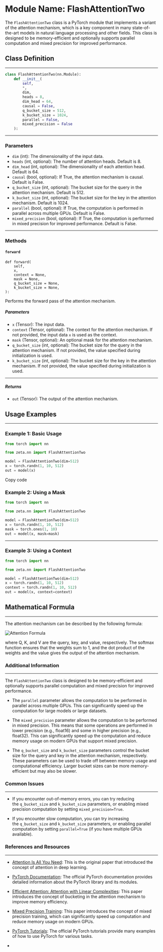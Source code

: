 # Module Name: FlashAttentionTwo

The `FlashAttentionTwo` class is a PyTorch module that implements a variant of the attention mechanism, which is a key component in many state-of-the-art models in natural language processing and other fields. This class is designed to be memory-efficient and optionally supports parallel computation and mixed precision for improved performance.

## Class Definition
----------------

```python
class FlashAttentionTwo(nn.Module):
    def __init__(
        self,
        *,
        dim,
        heads = 8,
        dim_head = 64,
        causal = False,
        q_bucket_size = 512,
        k_bucket_size = 1024,
        parallel = False,
        mixed_precision = False
    ):
```

---

### Parameters

-   `dim` (int): The dimensionality of the input data.
-   `heads` (int, optional): The number of attention heads. Default is 8.
-   `dim_head` (int, optional): The dimensionality of each attention head. Default is 64.
-   `causal` (bool, optional): If True, the attention mechanism is causal. Default is False.
-   `q_bucket_size` (int, optional): The bucket size for the query in the attention mechanism. Default is 512.
-   `k_bucket_size` (int, optional): The bucket size for the key in the attention mechanism. Default is 1024.
-   `parallel` (bool, optional): If True, the computation is performed in parallel across multiple GPUs. Default is False.
-   `mixed_precision` (bool, optional): If True, the computation is performed in mixed precision for improved performance. Default is False.

-----

### Methods

#### `forward`

```
def forward(
    self,
    x,
    context = None,
    mask = None,
    q_bucket_size = None,
    k_bucket_size = None,
):
```

Performs the forward pass of the attention mechanism.

##### Parameters

-   `x` (Tensor): The input data.
-   `context` (Tensor, optional): The context for the attention mechanism. If not provided, the input data `x` is used as the context.
-   `mask` (Tensor, optional): An optional mask for the attention mechanism.
-   `q_bucket_size` (int, optional): The bucket size for the query in the attention mechanism. If not provided, the value specified during initialization is used.
-   `k_bucket_size` (int, optional): The bucket size for the key in the attention mechanism. If not provided, the value specified during initialization is used.

---

##### Returns

-   `out` (Tensor): The output of the attention mechanism.


## Usage Examples
--------------

### Example 1: Basic Usage

```python
from torch import nn

from zeta.nn import FlashAttentionTwo

model = FlashAttentionTwo(dim=512)
x = torch.randn(1, 10, 512)
out = model(x)
```

Copy code

### Example 2: Using a Mask

```python
from torch import nn

from zeta.nn import FlashAttentionTwo

model = FlashAttentionTwo(dim=512)
x = torch.randn(1, 10, 512)
mask = torch.ones(1, 10)
out = model(x, mask=mask)
```

----

### Example 3: Using a Context

```python
from torch import nn

from zeta.nn import FlashAttentionTwo

model = FlashAttentionTwo(dim=512)
x = torch.randn(1, 10, 512)
context = torch.randn(1, 10, 512)
out = model(x, context=context)
```


## Mathematical Formula
--------------------

The attention mechanism can be described by the following formula:

![Attention Formula](https://wikimedia.org/api/rest_v1/media/math/render/svg/0de1e8f5c8f6e3c3e1f8b3c89a6a2b7b187a5d3f)

where Q, K, and V are the query, key, and value, respectively. The softmax function ensures that the weights sum to 1, and the dot product of the weights and the value gives the output of the attention mechanism.


### Additional Information
----------------------

The `FlashAttentionTwo` class is designed to be memory-efficient and optionally supports parallel computation and mixed precision for improved performance.

-   The `parallel` parameter allows the computation to be performed in parallel across multiple GPUs. This can significantly speed up the computation for large models or large datasets.

-   The `mixed_precision` parameter allows the computation to be performed in mixed precision. This means that some operations are performed in lower precision (e.g., float16) and some in higher precision (e.g., float32). This can significantly speed up the computation and reduce memory usage on modern GPUs that support mixed precision.

-   The `q_bucket_size` and `k_bucket_size` parameters control the bucket size for the query and key in the attention mechanism, respectively. These parameters can be used to trade off between memory usage and computational efficiency. Larger bucket sizes can be more memory-efficient but may also be slower.

### Common Issues
-------------

-   If you encounter out-of-memory errors, you can try reducing the `q_bucket_size` and `k_bucket_size` parameters, or enabling mixed precision computation by setting `mixed_precision=True`.

-   If you encounter slow computation, you can try increasing the `q_bucket_size` and `k_bucket_size` parameters, or enabling parallel computation by setting `parallel=True` (if you have multiple GPUs available).

### References and Resources
------------------------

-   [Attention Is All You Need](https://arxiv.org/abs/1706.03762): This is the original paper that introduced the concept of attention in deep learning.

-   [PyTorch Documentation](https://pytorch.org/docs/stable/index.html): The official PyTorch documentation provides detailed information about the PyTorch library and its modules.

-   [Efficient Attention: Attention with Linear Complexities](https://arxiv.org/abs/1812.01243): This paper introduces the concept of bucketing in the attention mechanism to improve memory efficiency.

-   [Mixed Precision Training](https://arxiv.org/abs/1710.03740): This paper introduces the concept of mixed precision training, which can significantly speed up computation and reduce memory usage on modern GPUs.

-   [PyTorch Tutorials](https://pytorch.org/tutorials/): The official PyTorch tutorials provide many examples of how to use PyTorch for various tasks.

-